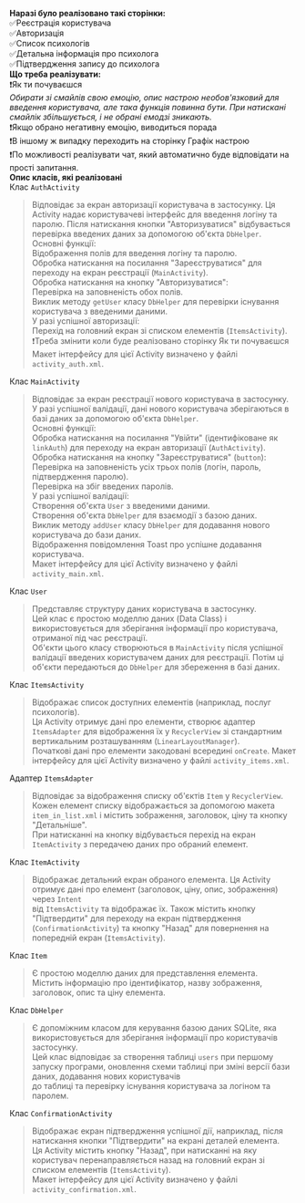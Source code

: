 **Наразі було реалізовано такі сторінки:**\
✅Реєстрація користувача\
✅Авторизація\
✅Список психологів\
✅Детальна інформація про психолога\
✅Підтвердження запису до психолога\
**Що треба реалізувати:**\
❗Як ти почуваєшся\
*Обирати зі смайлів свою емоцію, опис настрою необов'язковий для введення користувача, але така функція повинна бути. При натискані смайлік збільшується, і не обрані емодзі зникають.*\
❗Якщо обрано негативну емоцію, виводиться порада\
❗В іншому ж випадку переходить на сторінку Графік настрою\
❗По можливості реалізувати чат, який автоматично буде відповідати на прості запитання.\
**Опис класів, які реалізовані**\
 Клас `AuthActivity` 
 >Відповідає за екран авторизації користувача в застосунку. Ця Activity надає користувачеві інтерфейс для введення логіну та паролю. 
 Після натискання кнопки "Авторизуватися" відбувається перевірка введених даних за допомогою об'єкта `DbHelper`.\
 Основні функції:\
  Відображення полів для введення логіну та паролю.\
  Обробка натискання на посилання "Зареєструватися" для переходу на екран реєстрації (`MainActivity`).\
  Обробка натискання на кнопку "Авторизуватися":\
  Перевірка на заповненість обох полів.\
  Виклик методу `getUser` класу `DbHelper` для перевірки існування користувача з введеними даними.\
  У разі успішної авторизації:\
  Перехід на головний екран зі списком елементів (`ItemsActivity`).\
>❗Треба змінити коли буде реалізовано сторінку Як ти почуваєшся\
  Макет інтерфейсу для цієї Activity визначено у файлі `activity_auth.xml`.

Клас `MainActivity` 
>Відповідає за екран реєстрації нового користувача в застосунку.\
У разі успішної валідації, дані нового користувача зберігаються в базі даних за допомогою об'єкта `DbHelper`.\
Основні функції:\
>Обробка натискання на посилання "Увійти" (ідентифіковане як `linkAuth`) для переходу на екран авторизації (`AuthActivity`).\
Обробка натискання на кнопку "Зареєструватися" (`button`):\
Перевірка на заповненість усіх трьох полів (логін, пароль, підтвердження паролю).\
Перевірка на збіг введених паролів.\
У разі успішної валідації:\
Створення об'єкта `User` з введеними даними.\
Створення об'єкта `DbHelper` для взаємодії з базою даних.\
 Виклик методу `addUser` класу `DbHelper` для додавання нового користувача до бази даних.\
Відображення повідомлення Toast про успішне додавання користувача.\
Макет інтерфейсу для цієї Activity визначено у файлі `activity_main.xml`.

  Клас `User` 
  >Представляє структуру даних користувача в застосунку.\
Цей клас є простою моделлю даних (Data Class) і використовується для зберігання інформації про користувача, отриманої під час реєстрації.\
Об'єкти цього класу створюються в `MainActivity` після успішної валідації введених користувачем даних для реєстрації. Потім ці об'єкти передаються до `DbHelper` для збереження в базі даних.

Клас `ItemsActivity` 
>Відображає список доступних елементів (наприклад, послуг психологів).\
 Ця Activity отримує дані про елементи, створює адаптер `ItemsAdapter` для відображення їх у `RecyclerView` зі стандартним вертикальним розташуванням (`LinearLayoutManager`).\
Початкові дані про елементи  закодовані всередині `onCreate`. Макет інтерфейсу для цієї Activity визначено у файлі `activity_items.xml`.

Адаптер `ItemsAdapter` 
>Відповідає за відображення списку об'єктів `Item` у `RecyclerView`.\
 Кожен елемент списку відображається за допомогою макета `item_in_list.xml` і містить зображення, заголовок, ціну та кнопку "Детальніше".\
При натисканні на кнопку відбувається перехід на екран `ItemActivity` з передачею даних про обраний елемент.

Клас `ItemActivity` 

>Відображає детальний екран обраного елемента. Ця Activity отримує дані про елемент (заголовок, ціну, опис, зображення) через `Intent`\
від `ItemsActivity` та відображає їх. Також містить кнопку "Підтвердити" для переходу на екран підтвердження (`ConfirmationActivity`) та кнопку "Назад" для повернення на попередній екран (`ItemsActivity`).

Клас `Item` 
>Є простою моделлю даних для представлення елемента.\
 Містить інформацію про ідентифікатор, назву зображення, заголовок, опис та ціну елемента.

Клас `DbHelper` 
>Є допоміжним класом для керування базою даних SQLite, яка використовується для зберігання інформації про користувачів застосунку.\
Цей клас відповідає за створення таблиці `users` при першому запуску програми, оновлення схеми таблиці при зміні версії бази даних, додавання нових користувачів\
до таблиці та перевірку існування користувача за логіном та паролем.

Клас `ConfirmationActivity`
>Відображає екран підтвердження успішної дії, наприклад, після натискання кнопки "Підтвердити" на екрані деталей елемента.\
Ця Activity містить кнопку "Назад", при натисканні на яку користувач перенаправляється назад на головний екран зі списком елементів (`ItemsActivity`).\
Макет інтерфейсу для цієї Activity визначено у файлі `activity_confirmation.xml`.

